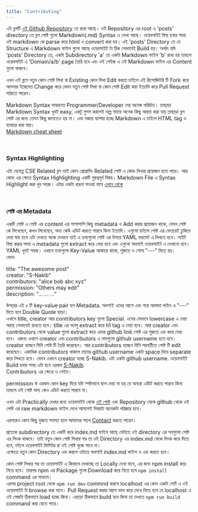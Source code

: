 ```yaml
---
title: "Contributing"
---
```


এই ব্লগটি [এই Github Repository](https://github.com/S-Nakib/oscseb) তে রাখা আছে। ওই Repository এর root এ 'posts' directory তে ব্লগ পোষ্ট গুলো Markdown(.md) Syntax এ লেখা আছে। ওয়েবসাইট বিল্ড হবার সময় ওই markdown কে parse করে html এ convert করা হয়।
এই 'posts' Directory তে যে Structure এ Markdown ফাইল গুলো আছে ওয়েবসাইট টা ঠিক সেভাবেই Build হয়। অর্থাৎ যদি 'posts' Directory তে, একটা Subdirectory 'a' তে একটা Markdown ফাইল 'b' রাখা হয় তাহলে ওয়েবসাইট এ 'Domain/a/b' page তৈরি হবে এবং ওই পেইজ এ ওই Markdown ফাইল এর Content গুলো থাকবে।

এখন এই ব্লগে নতুন কোন পোষ্ট লিখা বা Existing কোন লিখা Edit করতে চাইলে এই রিপোজিটরি টি Fork করে আপনার ইচ্ছেমত Change করে যেমন নতুন পোষ্ট লিখা বা কোন পোষ্ট Edit করা ইত্যাদি করে Pull Request পাঠাতে পারেন।

Markdown Syntax সাধারণত Programmer/Developer দের অনেক পরিচিত। তাছাড়া Markdown Syntax খুবই easy, একটু গুগল করলেই অল্প সময়ে অনেক কিছু আয়ত্ত করা যায় তাছাড়া ব্লগ পোষ্ট এর জন্য তেমন কিছু জানতেও হয় না। এবং মজার ব্যাপার হচ্ছে Markdown এ চাইলে HTML tag ও ব্যবহার করা যায়।  
[Markdown cheat sheet](https://www.markdownguide.org/cheat-sheet/)

<br/>

### Syntax Highlighting

এটা যেহেতু CSE Related ব্লগ তাই কোন প্রোগ্রামিং Related পোষ্ট এ কোড লিখার প্রয়োজন হতে পারে। আর কোড এর ক্ষেত্রে Syntax Highlighting একটি গুরত্বপূর্ন বিষয়। Markdown File এ Syntax Highlight করা খুব সহজ। এটার একটা ধারনা পাওয়া যাবে [এখান থেকে](https://docs.github.com/en/github/writing-on-github/creating-and-highlighting-code-blocks#syntax-highlighting)

<br/>

### পোষ্ট এর Metadata

একটি পোষ্ট এ পোষ্ট এর content এর পাশাপাশি কিছু metadata ও Add করার প্রয়োজন থাকে, যেমন পোষ্ট কে লিখেছেন, কখন লিখেছেন, অন্য কেউ এডিট করতে পারবে কিনা ইত্যাদি। এগুলো চাইলে পোষ্ট এর ভেতরেই ঢুকিয়ে দেয়া যায় তবে এটা দেখতে বাজে দেখাবে তাই এ তথ্যগুলো পোষ্ট এর উপরে YAML ফরমেট এ লিখতে হবে।
সাইট বিল্ড করার সময় এ metadata গুলো extract করে নেয়া হবে এবং এগুলো অবশ্যই ওয়েবসাইট এ দেখানো হবে।  
YAML খুবই সহজ। এখানে তথ্যগুলো Key-Value আকারে থাকে, শুরুতে ও শেষে "---" দিতে হয়।  
যেমন

title: "The awesome post"  
creator: "S-Nakib"  
contributors: "alice bob abc xyz"  
permission: "Others may edit"  
description: "... ... ..."

উপরের এই ৫ টি key-value pair হল Metadata. অবশ্যই এদের আগে এবং পরে আলাদা লাইন এ "---" দিতে হবে Double Quote ছাড়া।  
এখানে title, creator আর contributors key গুলো Special. এদের যেভাবে lowercase এ দেয়া আছে সেভাবেই রাখতে হবে। title এর ভ্যালু extract করে h1 tag এ দেয়া হবে। আর creator এবং contributors থেকে value গুলো extract করে এদের github link পোষ্ট এর শুরুতে এড করে দেয়া হবে। এজন্য এখানে creator এবং contributors এ নামগুলো github username হতে হবে।
creator হচ্ছেন যিনি পোষ্ট টি তৈরি করেছেন। আর contributors হচ্ছেন যিনি পরবর্তীতে পোষ্ট টি edit করেছেন।
একাধিক contributors থাকলে তাদের github username একটা space দিয়ে separate করে লিখতে হবে। যেমন এখানে creator হচ্ছে S-Nakib. এটা একটা github username. ওয়েবসাইট Build হবার সময় এটা হবে এরকম <a href="https://github.com/S-Nakib">S-Nakib</a>.  
Contributors এর ক্ষেত্রে ও সেইম।

permission বা এরকম কোন key দিয়ে যদি স্পষ্টভাবে বলে দেয়া না হয় যে অন্যরা এডিট করতে পারবে কিনা তাহলে ওই পোষ্ট অন্য কেও এডিট করতে পারবে না।

এখন এটা Practically দেখার জন্য ওয়েবসাইট থেকে [এই পোষ্ট](http://localhost:3000/programming_language/javascript/node.js/node.js_architecture_resources) এবং Repository থেকে github থেকে ওই পোষ্ট এর raw markdown ফাইল দেখে আসলেই বিষয়টা অনেকটা পরিষ্কার হবে।

এরপরেও কোন কিছু বুঝতে সমস্যা হলে আমাদের সাথে [Contact](./contact_us) করতে পারেন।

প্রত্যেক subdirectory তে একটি করে index.md ফাইল আছে যেটাতে ওই directory এর সবগুলো পোষ্ট এর লিংক থাকবে। তাই নতুন কোন পোষ্ট লিখার পর তা ওই Directory এর index.md থেকে লিংক করে দিতে হবে, নইলে ওয়েবসাইট ভিসিটর রা ওই পোষ্ট খুজে পাবে না।  
এক্ষেত্রে নতুন কোন Directory এড করলে ওটাতে অবশ্যই index.md ফাইল ও এড করতে হবে।

কোন পোষ্ট লিখার পর তা ওয়েবসাইট এ কিভাবে দেখাচ্ছে তা Locally দেখা যাবে, এর জন্য npm install করে নিতে হবে।
তারপর npm এর Package গুলো Download করে নিতে হবে `npm install` command এর মাধ্যমে।  
এরপর project root থেকে `npm run dev` commnd করলে localhost এর কোন একটা পোর্ট এ ওই ওয়েবসাইট টা browse করা যাবে। Pull Request করার আগে ভাল করে দেখে নিতে হবে যে localhost এ ওই পেজটা ঠিকভাবে load হচ্ছে কিনা।
এছাড়া ঠিকভাবে build হবে কিনা তা দেখতে `npm run build` command করা যেতে পারে।
